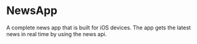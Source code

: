# NewsApp
A complete news app that is built for iOS devices. The app gets the latest news in real time by using the news api.
